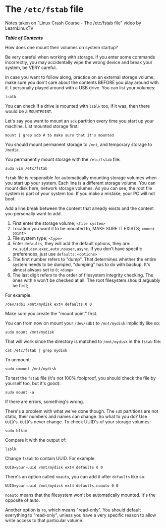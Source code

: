 # The `/etc/fstab` file

Notes taken on "Linux Crash Course - The /etc/fstab file" video by LearnLinuxTV

[***Table of Contents***](/README.md)

How does one mount their volumes on system startup?

Be very careful when working with storage. If you enter some commands
incorrectly, you may accidentally wipe the wrong device and break your system,
be VERY careful.

In case you want to follow along, practice on an external storage volume, make 
sure you don't care about the contents BEFORE you play around with it. I
personally played around with a USB drive. You can list your volumes:

    lsblk

You can check if a drive is mounted with `lsblk` too, if it was, then there
would be a `MOUNTPOINT`. 

Let's say you want to mount an `sdx` partition every time you start up your
machine. List mounted storage first:

    mount | grep sdb # to make sure that it's mounted

You should mount permanent storage to `/mnt`, and temporary storage to
`/media`.

You permanently mount storage with the `/etc/fstab` file:

    sudo vim /etc/fstab

`fstab` file is responsible for automatically mounting storage volumes when you
start up your system. Each line is a different storage volume. You can mount 
disk here, network storage volumes. As you can see, the root file system is
part of your system too. If you make a mistake, your PC will not boot.

Add a line break between the content that already exists and the content you
personally want to add.

1. First enter the storage volume; `<file system>`
2. Location you want it to be mounted to, MAKE SURE IT EXISTS; `<mount point>`
1. File system type; `<type>`
1. Enter `defaults`, they will add the default options, they are:
   `rw,suid,dev,exec,auto,nouser,async`. If you don't have specific
   preferences, just use `defaults`; `<options>`
1. The first number refers to "dump". That determines whether the entire system
   needs to be dumped, "dumping" has to do with backup. It's almost always set
   to `0`; `<dump>`
1. The last digit refers to the order of filesystem integrity checking. The
   ones with `0` won't be checked at all. The root filesystem should arguably
   be first; <pass>

For example:

    /dev/sdb1 /mnt/mydisk ext4 defaults 0 0

Make sure you create the "mount point" first.

You can from now on mount your `/dev/sdb1` to `/mnt/mydisk` implicitly like so:

    sudo mount /mnt/mydisk

That will work since the directory is matched to `/mnt/mydisk` in the `fstab`
file:

    cat /etc/fstab | grep mydisk

To unmount:

    sudo umount /mnt/mydisk

To test the `fstab` file (it's not 100% foolproof, you should check the file by
yourself too, but it's good):

    sudo mount -a

If there are errors, something's wrong.

There's a problem with what we've done though. The `sdX` partitions are not
static, their numbers and names can change. So what to you do? Use `UUID`'s.
`UUID`'s never change. To check UUID's of your storage volumes:

    sudo blkid

Compare it with the output of:

    lsblk

Change `fstab` to contain UUID. For example:

    UUID=your-uuid /mnt/mydisk ext4 defaults 0 0

There's an option called `noauto`, you can add it after `defaults` like so:

    UUID=your-uuid /mnt/mydisk ext4 defaults,noauto 0 0
    
`noauto` means that the filesystem won't be automatically mounted. It's the
opposite of auto. 

Another option is `ro`, which means "read-only". You should default everything
to "read-only", unless you have a very specific reason to allow write access to
that particular volume.
